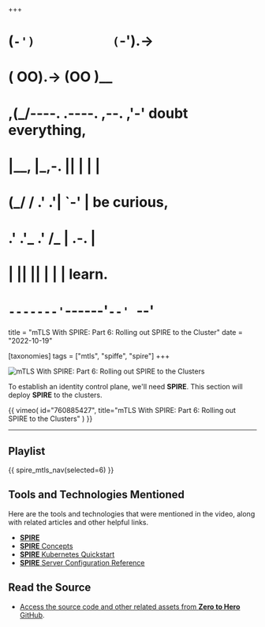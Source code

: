 +++
#   (`-')           (`-').->
#   ( OO).->        (OO )__
# ,(_/----. .----. ,--. ,'-' doubt everything,
# |__,    |\_,-.  ||  | |  |
#  (_/   /    .' .'|  `-'  | be curious,
#  .'  .'_  .'  /_ |  .-.  |
# |       ||      ||  | |  | learn.
# `-------'`------'`--' `--'

title = "mTLS With SPIRE: Part 6: Rolling out SPIRE to the Cluster"
date = "2022-10-19"

[taxonomies]
tags = ["mtls", "spiffe", "spire"]
+++

![mTLS With SPIRE: Part 6: Rolling out SPIRE to the Clusters](/images/size/w1200/2024/03/secure.png)

To establish an identity control plane, we'll need **SPIRE**. This section will
deploy **SPIRE** to the clusters.

{{ 
  vimeo(
    id="760885427", 
    title="mTLS With SPIRE: Part 6: Rolling out SPIRE to the Clusters"
  ) 
}}

--------

## Playlist

{{ spire_mtls_nav(selected=6) }}

## Tools and Technologies Mentioned

Here are the tools and technologies that were mentioned in the video, along with
related articles and other helpful links.

* [**SPIRE**](https://spiffe.io/docs/latest/spire-about/)
* [**SPIRE** Concepts](https://spiffe.io/docs/latest/spire-about/spire-concepts/)
* [**SPIRE** Kubernetes Quickstart](https://spiffe.io/docs/latest/try/getting-started-k8s/)
* [**SPIRE** Server Configuration Reference](https://spiffe.io/docs/latest/deploying/spire_server/)

## Read the Source

* [Access the source code and other related assets from **Zero to Hero** GitHub](https://github.com/zerotohero-dev/spire-mtls).
